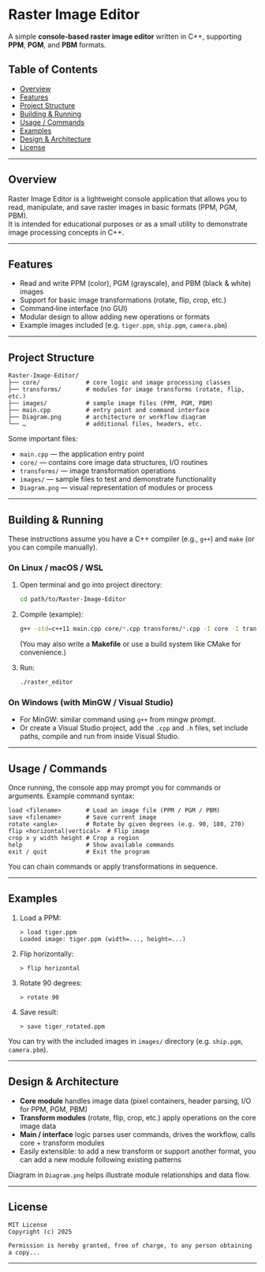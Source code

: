# Raster Image Editor

A simple **console‑based raster image editor** written in C++, supporting **PPM**, **PGM**, and **PBM** formats.

## Table of Contents

- [Overview](#overview)  
- [Features](#features)  
- [Project Structure](#project-structure)  
- [Building & Running](#building--running)  
- [Usage / Commands](#usage--commands)  
- [Examples](#examples)  
- [Design & Architecture](#design--architecture)  
- [License](#license)  

---

## Overview

Raster Image Editor is a lightweight console application that allows you to read, manipulate, and save raster images in basic formats (PPM, PGM, PBM).  
It is intended for educational purposes or as a small utility to demonstrate image processing concepts in C++.

---

## Features

- Read and write PPM (color), PGM (grayscale), and PBM (black & white) images  
- Support for basic image transformations (rotate, flip, crop, etc.)  
- Command‑line interface (no GUI)  
- Modular design to allow adding new operations or formats  
- Example images included (e.g. `tiger.ppm`, `ship.pgm`, `camera.pbm`)  

---

## Project Structure

```
Raster-Image-Editor/
├── core/             # core logic and image processing classes
├── transforms/       # modules for image transforms (rotate, flip, etc.)
├── images/           # sample image files (PPM, PGM, PBM)
├── main.cpp          # entry point and command interface
├── Diagram.png       # architecture or workflow diagram  
└── …                 # additional files, headers, etc.
```

Some important files:

- `main.cpp` — the application entry point  
- `core/` — contains core image data structures, I/O routines  
- `transforms/` — image transformation operations  
- `images/` — sample files to test and demonstrate functionality  
- `Diagram.png` — visual representation of modules or process  

---

## Building & Running

These instructions assume you have a C++ compiler (e.g., `g++`) and `make` (or you can compile manually).

### On Linux / macOS / WSL

1. Open terminal and go into project directory:
   ```bash
   cd path/to/Raster-Image-Editor
   ```

2. Compile (example):
   ```bash
   g++ -std=c++11 main.cpp core/*.cpp transforms/*.cpp -I core -I transforms -o raster_editor
   ```

   (You may also write a **Makefile** or use a build system like CMake for convenience.)

3. Run:
   ```bash
   ./raster_editor
   ```

### On Windows (with MinGW / Visual Studio)

- For MinGW: similar command using `g++` from mingw prompt.  
- Or create a Visual Studio project, add the `.cpp` and `.h` files, set include paths, compile and run from inside Visual Studio.

---

## Usage / Commands

Once running, the console app may prompt you for commands or arguments. Example command syntax:

```
load <filename>       # Load an image file (PPM / PGM / PBM)
save <filename>       # Save current image
rotate <angle>        # Rotate by given degrees (e.g. 90, 180, 270)
flip <horizontal|vertical>  # Flip image
crop x y width height # Crop a region
help                  # Show available commands
exit / quit           # Exit the program
```

You can chain commands or apply transformations in sequence.

---

## Examples

1. Load a PPM:
   ```
   > load tiger.ppm
   Loaded image: tiger.ppm (width=..., height=...)
   ```

2. Flip horizontally:
   ```
   > flip horizontal
   ```

3. Rotate 90 degrees:
   ```
   > rotate 90
   ```

4. Save result:
   ```
   > save tiger_rotated.ppm
   ```

You can try with the included images in `images/` directory (e.g. `ship.pgm`, `camera.pbm`).

---

## Design & Architecture

- **Core module** handles image data (pixel containers, header parsing, I/O for PPM, PGM, PBM)  
- **Transform modules** (rotate, flip, crop, etc.) apply operations on the core image data  
- **Main / interface** logic parses user commands, drives the workflow, calls core + transform modules  
- Easily extensible: to add a new transform or support another format, you can add a new module following existing patterns  

Diagram in `Diagram.png` helps illustrate module relationships and data flow.

---

## License

```
MIT License  
Copyright (c) 2025

Permission is hereby granted, free of charge, to any person obtaining a copy...
```

---
